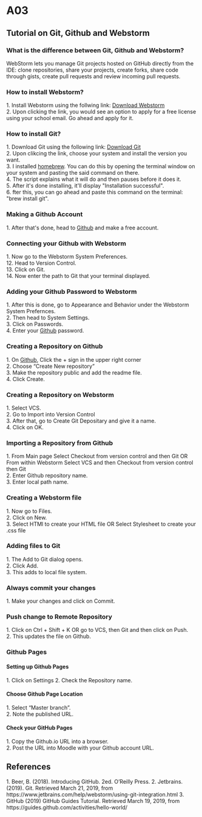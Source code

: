 # A03
<h2>Tutorial on Git, Github and Webstorm</h2>
<h3>What is the difference between Git, Github and Webstorm?</h3>
WebStorm lets you manage Git projects hosted on GitHub directly from the IDE: clone repositories, share your projects, create forks, share code through gists, create pull requests and review incoming pull requests.
<h3>How to install Webstorm?</h3>
1. Install Webstorm using the follwing link: <a href="https://www.jetbrains.com/community/education/#students">Download Webstorm</a> <br>
2. Upon clicking the link, you would see an option to apply for a free license using your school email. Go ahead and apply for it. <br>

<h3>How to install Git?</h3>
1. Download Git using the following link: <a href="https://git-scm.com/downloads">Download Git</a> <br> 
2. Upon clikcing the link, choose your system and install the version you want. <br>
3. I installed <a href="https://brew.sh">homebrew</a>. You can do this by opening the terminal window on your system and pasting the said command on there. <br>
4. The script explains what it will do and then pauses before it does it.<br>
5. After it's done installing, it'll display "Installation successful".<br>
6. fter this, you can go ahead and paste this command on the terminal: "brew install git".<br>

<h3>Making a Github Account</h3>
1. After that's done, head to <a href="http://github.com">Github</a> and make a free account.<br>

<h3>Connecting your Github with Webstorm</h3>
1. Now go to the Webstorm System Preferences.<br>
12. Head to Version Control.<br>
13. Click on Git.<br>
14. Now enter the path to Git that your terminal displayed. <br>

<h3>Adding your Github Password to Webstorm</h3>
1. After this is done, go to Appearance and Behavior under the Webstorm System Prefernces.<br>
2.  Then head to System Settings.<br>
3.  Click on Passwords.<br>
4.  Enter your <a href="http://github.com">Github</a> password. <br>

<h3>Creating a Repository on Github</h3>
1. On <a href="http://github.com">Github</a>, Click the + sign in the upper right corner <br>
2. Choose “Create New repository” <br>
3. Make the repository public and add the readme file. <br>
4. Click Create. <br>

<h3>Creating a Repository on Webstorm</h3>
1. Select VCS. <br>
2.  Go to Import into Version Control <br>
3.   After that, go to Create Git Depositary and give it a name. <br>
4.   Click on OK.<br>

<h3>Importing a Repository from Github</h3>
1. From Main page Select Checkout from version control and then Git  OR From within Webstorm Select VCS and then Checkout from version control then Git <br>
2. Enter Github repository name. <br>
3. Enter local path name. <br>

<h3>Creating a Webstorm file</h3>
1. Now go to Files.  <br>
2. Click on New. <br>
3. Select HTMl to create your HTML file OR Select Stylesheet to create your .css file  <br>

<h3>Adding files to Git</h3>
1. The Add to Git dialog opens.<br>
2. Click Add. <br>
3. This adds to local file system.<br>

<h3>Always commit your changes</h3>
1. Make your changes and click on Commit. <br>

<h3>Push change to Remote Repository</h3>
1. Click on Ctrl + Shift + K OR go to VCS, then Git and then click on Push. <br>
2. This updates the file on Github. <br>

<h3>Github Pages</h3>

<h4>Setting up Github Pages</h4>
1. Click on Settings
2. Check the Repository name.

<h4>Choose Github Page Location</h4>
1. Select “Master branch”.<br>
2. Note the published URL. <br>

<h4>Check your GitHub Pages</h4>
1. Copy the Github.io URL into a browser. <br>
2. Post the URL into Moodle with your Github account URL. <br>

<h2>References</h2>
1. Beer, B. (2018). Introducing GitHub. 2ed. O’Reilly Press. 
2. Jetbrains. (2019). Git.   Retrieved March 21, 2019, from https://www.jetbrains.com/help/webstorm/using-git-integration.html
3. GitHub (2019) GitHub Guides Tutorial. Retrieved  March 19, 2019, from https://guides.github.com/activities/hello-world/ 



